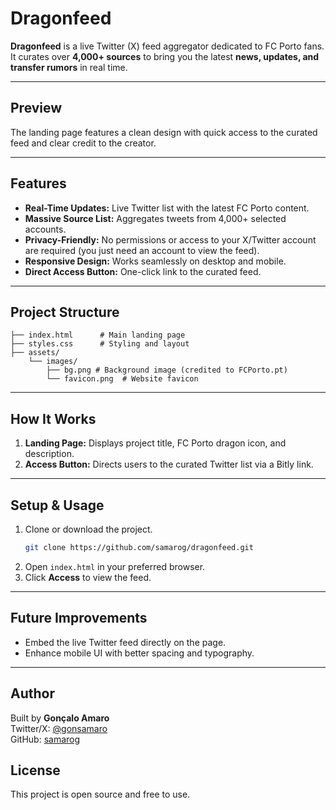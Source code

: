 # Dragonfeed

**Dragonfeed** is a live Twitter (X) feed aggregator dedicated to FC Porto fans.  
It curates over **4,000+ sources** to bring you the latest **news, updates, and transfer rumors** in real time.

---

## Preview
The landing page features a clean design with quick access to the curated feed and clear credit to the creator.

---

## Features
- **Real-Time Updates:** Live Twitter list with the latest FC Porto content.
- **Massive Source List:** Aggregates tweets from 4,000+ selected accounts.
- **Privacy-Friendly:** No permissions or access to your X/Twitter account are required (you just need an account to view the feed).
- **Responsive Design:** Works seamlessly on desktop and mobile.
- **Direct Access Button:** One-click link to the curated feed.

---

## Project Structure
```
├── index.html      # Main landing page
├── styles.css      # Styling and layout
├── assets/
    └── images/
        ├── bg.png # Background image (credited to FCPorto.pt)
        └── favicon.png  # Website favicon
```

---

## How It Works
1. **Landing Page:** Displays project title, FC Porto dragon icon, and description.
2. **Access Button:** Directs users to the curated Twitter list via a Bitly link.

---

## Setup & Usage
1. Clone or download the project.
   ```bash
   git clone https://github.com/samarog/dragonfeed.git
   ```
2. Open `index.html` in your preferred browser.
3. Click **Access** to view the feed.

---

## Future Improvements
- Embed the live Twitter feed directly on the page.
- Enhance mobile UI with better spacing and typography.

---

## Author

Built by **Gonçalo Amaro**  
Twitter/X: [@gonsamaro](https://twitter.com/gonsamaro)  
GitHub: [samarog](https://github.com/samarog)

## License

This project is open source and free to use.

